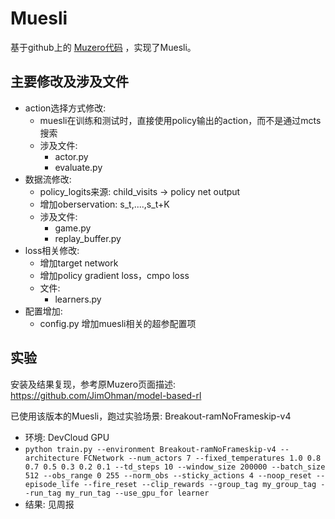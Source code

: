 # Muesli
基于github上的 [Muzero代码](https://github.com/JimOhman/model-based-rl) ，实现了Muesli。

## 主要修改及涉及文件
* action选择方式修改: 
  * muesli在训练和测试时，直接使用policy输出的action，而不是通过mcts搜索
  * 涉及文件:
    * actor.py 
    * evaluate.py
* 数据流修改:
  * policy_logits来源: child_visits -> policy net output
  * 增加oberservation: s_t,....,s_t+K
  * 涉及文件:
    * game.py
    * replay_buffer.py
* loss相关修改:
  * 增加target network
  * 增加policy gradient loss，cmpo loss
  * 文件:
    * learners.py
* 配置增加:
  * config.py 增加muesli相关的超参配置项


## 实验
安装及结果复现，参考原Muzero页面描述: https://github.com/JimOhman/model-based-rl

已使用该版本的Muesli，跑过实验场景: Breakout-ramNoFrameskip-v4
* 环境: DevCloud GPU
* ```python train.py --environment Breakout-ramNoFrameskip-v4 --architecture FCNetwork --num_actors 7 --fixed_temperatures 1.0 0.8 0.7 0.5 0.3 0.2 0.1 --td_steps 10 --window_size 200000 --batch_size 512 --obs_range 0 255 --norm_obs --sticky_actions 4 --noop_reset --episode_life --fire_reset --clip_rewards --group_tag my_group_tag --run_tag my_run_tag --use_gpu_for learner```
* 结果: 见周报


